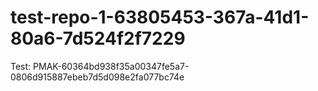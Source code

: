 # test-repo-1-63805453-367a-41d1-80a6-7d524f2f7229
Test: PMAK-60364bd938f35a00347fe5a7-0806d915887ebeb7d5d098e2fa077bc74e
